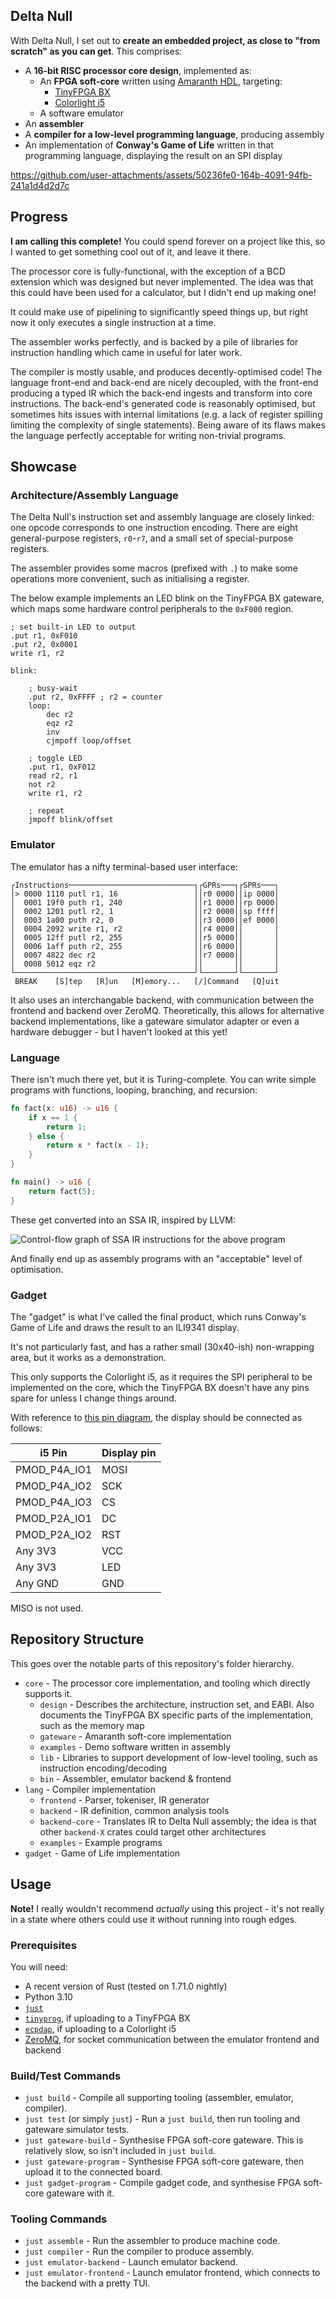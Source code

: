 ## Delta Null

With Delta Null, I set out to
**create an embedded project, as close to "from scratch" as you can get**.
This comprises:

- A **16-bit RISC processor core design**, implemented as:
  - An **FPGA soft-core** written using [Amaranth HDL](https://github.com/amaranth-lang/amaranth), targeting:
    - [TinyFPGA BX](https://tinyfpga.com/)
    - [Colorlight i5](https://www.colorlight-led.com/colorlight-i5/)
  - A software emulator
- An **assembler**
- A **compiler for a low-level programming language**, producing assembly
- An implementation of **Conway's Game of Life** written in that programming language, displaying
  the result on an SPI display

https://github.com/user-attachments/assets/50236fe0-164b-4091-94fb-241a1d4d2d7c

## Progress

**I am calling this complete!** You could spend forever on a project like this, so I wanted to get
something cool out of it, and leave it there.

The processor core is fully-functional, with the exception of a BCD extension which was designed
but never implemented. The idea was that this could have been used for a calculator, but I didn't
end up making one!

It could make use of pipelining to significantly speed things up, but right now it only executes a
single instruction at a time.

The assembler works perfectly, and is backed by a pile of libraries for instruction handling which
came in useful for later work.

The compiler is mostly usable, and produces decently-optimised code! The language front-end and
back-end are nicely decoupled, with the front-end producing a typed IR which the back-end ingests
and transform into core instructions. The back-end's generated code is reasonably optimised, but
sometimes hits issues with internal limitations (e.g. a lack of register spilling limiting the
complexity of single statements). Being aware of its flaws makes the language perfectly acceptable
for writing non-trivial programs.

## Showcase

### Architecture/Assembly Language

The Delta Null's instruction set and assembly language are closely linked: one opcode corresponds to
one instruction encoding. There are eight general-purpose registers, `r0`-`r7`, and a small set of
special-purpose registers.

The assembler provides some macros (prefixed with `.`) to make some operations more convenient, such
as initialising a register.

The below example implements an LED blink on the TinyFPGA BX gateware, which maps some hardware
control peripherals to the `0xF000` region.

```
; set built-in LED to output
.put r1, 0xF010
.put r2, 0x0001
write r1, r2

blink:

    ; busy-wait
    .put r2, 0xFFFF ; r2 = counter
    loop:
        dec r2
        eqz r2
        inv
        cjmpoff loop/offset

    ; toggle LED
    .put r1, 0xF012
    read r2, r1
    not r2
    write r1, r2

    ; repeat
    jmpoff blink/offset
```

### Emulator

The emulator has a nifty terminal-based user interface:

```
┌Instructions────────────────────────────┐┌GPRs───┐┌SPRs───┐
│> 0000 1110 putl r1, 16                 ││r0 0000││ip 0000│
│  0001 19f0 puth r1, 240                ││r1 0000││rp 0000│
│  0002 1201 putl r2, 1                  ││r2 0000││sp ffff│
│  0003 1a00 puth r2, 0                  ││r3 0000││ef 0000│
│  0004 2092 write r1, r2                ││r4 0000││       │
│  0005 12ff putl r2, 255                ││r5 0000││       │
│  0006 1aff puth r2, 255                ││r6 0000││       │
│  0007 4822 dec r2                      ││r7 0000││       │
│  0008 5012 eqz r2                      ││       ││       │
└────────────────────────────────────────┘└───────┘└───────┘
 BREAK    [S]tep   [R]un   [M]emory...   [/]Command   [Q]uit
```

It also uses an interchangable backend, with communication between the frontend and backend over
ZeroMQ. Theoretically, this allows for alternative backend implementations, like a gateware
simulator adapter or even a hardware debugger - but I haven't looked at this yet!

### Language

There isn't much there yet, but it is Turing-complete. You can write simple programs with functions,
looping, branching, and recursion:

```rust
fn fact(x: u16) -> u16 {
    if x == 1 {
        return 1;
    } else {
        return x * fact(x - 1);
    }
}

fn main() -> u16 {
    return fact(5);
}
```

These get converted into an SSA IR, inspired by LLVM:

![Control-flow graph of SSA IR instructions for the above program](img/fact_dot.png)

And finally end up as assembly programs with an "acceptable" level of optimisation.

### Gadget

The "gadget" is what I've called the final product, which runs Conway's Game of Life and draws the
result to an ILI9341 display.

It's not particularly fast, and has a rather small (30x40-ish) non-wrapping area, but it works as a
demonstration.

This only supports the Colorlight i5, as it requires the SPI peripheral to be implemented on the
core, which the TinyFPGA BX doesn't have any pins spare for unless I change things around.

With reference to [this pin diagram](https://tomverbeure.github.io/2021/01/30/Colorlight-i5-Extension-Board-Pin-Mapping.html),
the display should be connected as follows:

| i5 Pin       | Display pin |
|--------------|-------------|
| PMOD_P4A_IO1 | MOSI        |
| PMOD_P4A_IO2 | SCK         |
| PMOD_P4A_IO3 | CS          |
| PMOD_P2A_IO1 | DC          |
| PMOD_P2A_IO2 | RST         |
| Any 3V3      | VCC         |
| Any 3V3      | LED         |
| Any GND      | GND         |

MISO is not used.

## Repository Structure

This goes over the notable parts of this repository's folder hierarchy.

- `core` - The processor core implementation, and tooling which directly supports it.
  - `design` - Describes the architecture, instruction set, and EABI. Also documents the TinyFPGA BX
    specific parts of the implementation, such as the memory map
  - `gateware` - Amaranth soft-core implementation
  - `examples` - Demo software written in assembly
  - `lib` - Libraries to support development of low-level tooling, such as instruction
    encoding/decoding
  - `bin` - Assembler, emulator backend & frontend
- `lang` - Compiler implementation
  - `frontend` - Parser, tokeniser, IR generator
  - `backend` - IR definition, common analysis tools
  - `backend-core` - Translates IR to Delta Null assembly; the idea is that other `backend-X` crates
    could target other architectures
  - `examples` - Example programs
- `gadget` - Game of Life implementation

## Usage

**Note!** I really wouldn't recommend _actually_ using this project - it's not really in a state
where others could use it without running into rough edges.

### Prerequisites

You will need:

- A recent version of Rust (tested on 1.71.0 nightly)
- Python 3.10
- [`just`](https://github.com/casey/just)
- [`tinyprog`](https://pypi.org/project/tinyprog/), if uploading to a TinyFPGA BX
- [`ecpdap`](https://github.com/adamgreig/ecpdap), if uploading to a Colorlight i5
- [ZeroMQ](https://zeromq.org/download/), for socket communication between the emulator frontend and
  backend

### Build/Test Commands

- `just build` - Compile all supporting tooling (assembler, emulator, compiler).
- `just test` (or simply `just`) - Run a `just build`, then run tooling and gateware simulator
  tests.
- `just gateware-build` - Synthesise FPGA soft-core gateware. This is relatively slow, so isn't
  included in `just build`.
- `just gateware-program` - Synthesise FPGA soft-core gateware, then upload it to the connected
  board.
- `just gadget-program` - Compile gadget code, and synthesise FPGA soft-core gateware with it.

### Tooling Commands

- `just assemble` - Run the assembler to produce machine code.
- `just compiler` - Run the compiler to produce assembly.
- `just emulator-backend` - Launch emulator backend.
- `just emulator-frontend` - Launch emulator frontend, which connects to the backend with a pretty
  TUI.
